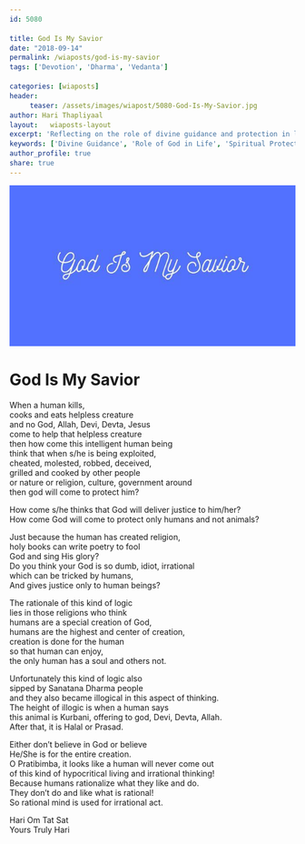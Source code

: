 ```yaml
--- 
id: 5080

title: God Is My Savior
date: "2018-09-14"
permalink: /wiaposts/god-is-my-savior
tags: ['Devotion', 'Dharma', 'Vedanta']    

categories: [wiaposts] 
header:
     teaser: /assets/images/wiapost/5080-God-Is-My-Savior.jpg
author: Hari Thapliyaal 
layout:   wiaposts-layout
excerpt: 'Reflecting on the role of divine guidance and protection in life.' 
keywords: ['Divine Guidance', 'Role of God in Life', 'Spiritual Protection', 'Dharma and Vedanta']
author_profile: true 
share: true 
---
```


![God Is My Savior](/assets/images/wiapost/5080-God-Is-My-Savior.jpg)     
   
# God Is My Savior   
       
When a human kills,    
cooks and eats helpless creature    
and no God, Allah, Devi, Devta, Jesus    
come to help that helpless creature    
then how come this intelligent human being    
think that when s/he is being exploited,    
cheated, molested, robbed, deceived,    
grilled and cooked by other people    
or nature or religion, culture, government around    
then god will come to protect him?    
    
How come s/he thinks that God will deliver justice to him/her?    
How come God will come to protect only humans and not animals?    
    
Just because the human has created religion,    
holy books can write poetry to fool    
God and sing His glory?    
Do you think your God is so dumb, idiot, irrational    
which can be tricked by humans,    
And gives justice only to human beings?    
    
The rationale of this kind of logic    
lies in those religions who think    
humans are a special creation of God,    
humans are the highest and center of creation,    
creation is done for the human    
so that human can enjoy,    
the only human has a soul and others not.    
    
Unfortunately this kind of logic also    
sipped by Sanatana Dharma people    
and they also became illogical in this aspect of thinking.    
The height of illogic is when a human says    
this animal is Kurbani, offering to god, Devi, Devta, Allah.    
After that, it is Halal or Prasad.    
    
Either don’t believe in God or believe    
He/She is for the entire creation.    
O Pratibimba, it looks like a human will never come out    
of this kind of hypocritical living and irrational thinking!    
Because humans rationalize what they like and do.    
They don’t do and like what is rational!    
So rational mind is used for irrational act.    
    
Hari Om Tat Sat    
Yours Truly Hari    

